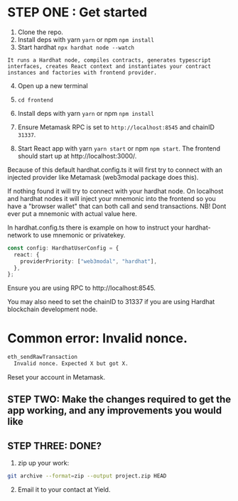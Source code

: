 # STEP ONE : Get started

1. Clone the repo.
2. Install deps with yarn `yarn` or npm `npm install`
3. Start hardhat `npx hardhat node --watch`

```text
It runs a Hardhat node, compiles contracts, generates typescript interfaces, creates React context and instantiates your contract instances and factories with frontend provider.
```

4. Open up a new terminal
5. `cd frontend`
6. Install deps with yarn `yarn` or npm `npm install`


8. Ensure Metamask RPC is set to `http://localhost:8545` and chainID `31337`.
9. Start React app with yarn `yarn start` or npm `npm start`. The frontend should start up at http://localhost:3000/.

Because of this default hardhat.config.ts it will first try to connect with an injected provider like Metamask (web3modal package does this).

If nothing found it will try to connect with your hardhat node. On localhost and hardhat nodes it will inject your mnemonic into the frontend so you have a "browser wallet" that can both call and send transactions. NB! Dont ever put a mnemonic with actual value here.

In hardhat.config.ts there is example on how to instruct your hardhat-network to use mnemonic or privatekey.

```ts
const config: HardhatUserConfig = {
  react: {
    providerPriority: ["web3modal", "hardhat"],
  },
};
```

Ensure you are using RPC to http://localhost:8545.

You may also need to set the chainID to 31337 if you are using Hardhat blockchain development node.

# Common error: Invalid nonce.

```bash
eth_sendRawTransaction
  Invalid nonce. Expected X but got X.
```

Reset your account in Metamask.


## STEP TWO: Make the changes required to get the app working, and any improvements you would like  


## STEP THREE: DONE? 

1. zip up your work:

```bash
git archive --format=zip --output project.zip HEAD
```

2. Email it to your contact at Yield.
